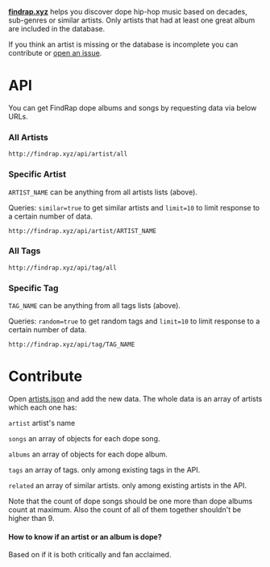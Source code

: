[**findrap.xyz**](//findrap.xyz) helps you discover dope hip-hop music based on decades, sub-genres or similar artists. Only artists that had at least one great album are included in the database.

If you think an artist is missing or the database is incomplete you can contribute or [open an issue](https://github.com/poeti8/findrap.xyz/issues).

# API
You can get FindRap dope albums and songs by requesting data via below URLs. 

### All Artists
```
http://findrap.xyz/api/artist/all
```

### Specific Artist
```ARTIST_NAME``` can be anything from all artists lists (above).

Queries: ```similar=true``` to get similar artists and  ```limit=10``` to limit response to a certain number of data.
```
http://findrap.xyz/api/artist/ARTIST_NAME
```

### All Tags
```
http://findrap.xyz/api/tag/all
```

### Specific Tag
```TAG_NAME``` can be anything from all tags lists (above).

Queries: ```random=true``` to get random tags and  ```limit=10``` to limit response to a certain number of data.
```
http://findrap.xyz/api/tag/TAG_NAME
```

# Contribute
Open [artists.json](https://github.com/poeti8/findrap.xyz/blob/master/artists.json) and add the new data. The whole data is an array of artists which each one has:

```artist```  artist's name

```songs```   an array of objects for each dope song.

```albums```  an array of objects for each dope album.

```tags```    an array of tags. only among existing tags in the API.

```related``` an array of similar artists. only among existing artists in the API.


Note that the count of dope songs should be one more than dope albums count at maximum. Also the count of all of them together shouldn't be higher than 9. 

#### How to know if an artist or an album is dope?
Based on if it is both critically and fan acclaimed.
